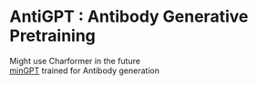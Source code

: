 # AntiGPT : Antibody Generative Pretraining

Might use Charformer in the future \
[minGPT](https://github.com/karpathy/minGPT) trained for Antibody generation
